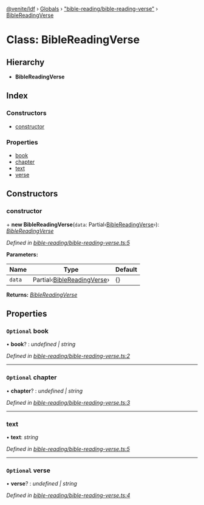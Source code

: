 [@venite/ldf](../README.md) › [Globals](../globals.md) › ["bible-reading/bible-reading-verse"](../modules/_bible_reading_bible_reading_verse_.md) › [BibleReadingVerse](_bible_reading_bible_reading_verse_.biblereadingverse.md)

# Class: BibleReadingVerse

## Hierarchy

* **BibleReadingVerse**

## Index

### Constructors

* [constructor](_bible_reading_bible_reading_verse_.biblereadingverse.md#constructor)

### Properties

* [book](_bible_reading_bible_reading_verse_.biblereadingverse.md#optional-book)
* [chapter](_bible_reading_bible_reading_verse_.biblereadingverse.md#optional-chapter)
* [text](_bible_reading_bible_reading_verse_.biblereadingverse.md#text)
* [verse](_bible_reading_bible_reading_verse_.biblereadingverse.md#optional-verse)

## Constructors

###  constructor

\+ **new BibleReadingVerse**(`data`: Partial‹[BibleReadingVerse](_bible_reading_bible_reading_verse_.biblereadingverse.md)›): *[BibleReadingVerse](_bible_reading_bible_reading_verse_.biblereadingverse.md)*

*Defined in [bible-reading/bible-reading-verse.ts:5](https://github.com/gbj/venite/blob/9b89f1d2/ldf/src/bible-reading/bible-reading-verse.ts#L5)*

**Parameters:**

Name | Type | Default |
------ | ------ | ------ |
`data` | Partial‹[BibleReadingVerse](_bible_reading_bible_reading_verse_.biblereadingverse.md)› | {} |

**Returns:** *[BibleReadingVerse](_bible_reading_bible_reading_verse_.biblereadingverse.md)*

## Properties

### `Optional` book

• **book**? : *undefined | string*

*Defined in [bible-reading/bible-reading-verse.ts:2](https://github.com/gbj/venite/blob/9b89f1d2/ldf/src/bible-reading/bible-reading-verse.ts#L2)*

___

### `Optional` chapter

• **chapter**? : *undefined | string*

*Defined in [bible-reading/bible-reading-verse.ts:3](https://github.com/gbj/venite/blob/9b89f1d2/ldf/src/bible-reading/bible-reading-verse.ts#L3)*

___

###  text

• **text**: *string*

*Defined in [bible-reading/bible-reading-verse.ts:5](https://github.com/gbj/venite/blob/9b89f1d2/ldf/src/bible-reading/bible-reading-verse.ts#L5)*

___

### `Optional` verse

• **verse**? : *undefined | string*

*Defined in [bible-reading/bible-reading-verse.ts:4](https://github.com/gbj/venite/blob/9b89f1d2/ldf/src/bible-reading/bible-reading-verse.ts#L4)*
